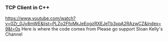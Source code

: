 ### TCP Client in C++
https://www.youtube.com/watch?v=0Zr_0Jy8mWE&list=PLZo2FfoMkJeEogzRXEJeTb3xpA2RAzwCZ&index=9&t=0s
Here is where the code comes from
Please go support Sloan Kelly's Channel
